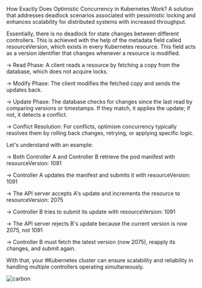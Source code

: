 How Exactly Does Optimistic Concurrency in Kubernetes Work? A solution that addresses deadlock scenarios associated with pessimistic locking and enhances scalability for distributed systems with increased throughput.



Essentially, there is no deadlock for state changes between different controllers. This is achieved with the help of the metadata field called resourceVersion, which exists in every Kubernetes resource. This field acts as a version identifier that changes whenever a resource is modified.



→ Read Phase: A client reads a resource by fetching a copy from the database, which does not acquire locks. 



→ Modify Phase: The client modifies the fetched copy and sends the updates back. 



→ Update Phase: The database checks for changes since the last read by comparing versions or timestamps. If they match, it applies the update; if not, it detects a conflict.



→  Conflict Resolution: For conflicts, optimism concurrency typically resolves them by rolling back changes, retrying, or applying specific logic.



Let's understand with an example:



→ Both Controller A and Controller B retrieve the pod manifest with resourceVersion: 1091



→ Controller A updates the manifest and submits it with resourceVersion: 1091



→ The API server accepts A's update and increments the resource to resourceVersion: 2075



→ Controller B tries to submit its update with resourceVersion: 1091



→ The API server rejects B's update because the current version is now 2075, not 1091



→ Controller B must fetch the latest version (now 2075), reapply its changes, and submit again. 



With that, your #Kubernetes cluster can ensure scalability and reliability in handling multiple controllers operating simultaneously. 

![carbon](https://github.com/user-attachments/assets/c87b39d1-6fe0-4947-ad5b-a49bd1d6f70f)
